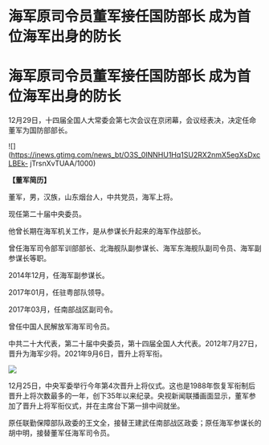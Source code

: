 # 海军原司令员董军接任国防部长 成为首位海军出身的防长

# 海军原司令员董军接任国防部长 成为首位海军出身的防长

12月29日，十四届全国人大常委会第七次会议在京闭幕，会议经表决，决定任命董军为国防部部长。

![](https://inews.gtimg.com/news_bt/O3S_0INNHU1Hq1SU2RX2nmX5egXsDxcLBEk-
jTrsnXvTUAA/1000)

**【董军简历】**

董军，男，汉族，山东烟台人，中共党员，海军上将。

现任第二十届中央委员。

他曾长期在海军机关工作，是从参谋长升起来的海军作战部长。

曾任海军司令部军训部部长、北海舰队副参谋长、海军东海舰队副司令员、海军副参谋长等职。

2014年12月，任海军副参谋长。

2017年01月，任驻粤部队领导。

2017年03月，任南部战区副司令。

曾任中国人民解放军海军司令员。

中共二十大代表，第二十届中央委员，第十四届全国人大代表。2012年7月27日，晋升为海军少将。2021年9月6日，晋升上将军衔。

![](https://inews.gtimg.com/news_bt/O_LkXECNCUHWHrMGsfmRmAbE925IF34EKKtOxfGsxJtw4AA/1000)

12月25日，中央军委举行今年第4次晋升上将仪式。这也是1988年恢复军衔制后晋升上将次数最多的一年，创下35年以来纪录。央视新闻联播画面显示，董军参加了晋升上将军衔仪式，并在主席台下第一排中间就坐。

原任联勤保障部队政委的王文全，接替王建武任南部战区政委；原任海军参谋长的胡中明，接替董军任海军司令员。

